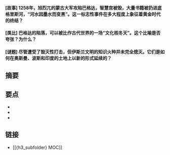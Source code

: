 #### [故事] 1258年，旭烈兀的蒙古大军攻陷巴格达，智慧宫被毁，大量书籍被扔进底格里斯河，“河水因墨水而变黑”。这一标志性事件在多大程度上象征着黄金时代的终结？


#### [类比] 巴格达的陷落，可以被比作古代世界的一场“文化核冬天”。这个比喻是否夸张？为什么？


#### [谜题] 尽管遭受了毁灭性打击，但伊斯兰文明的知识火种并未完全熄灭。它们是如何在奥斯曼、波斯和印度的土地上以新的形式延续的？


## 摘要


## 要点

- 
- 
- 

## 链接

- [[{h3_subfolder} MOC]]
